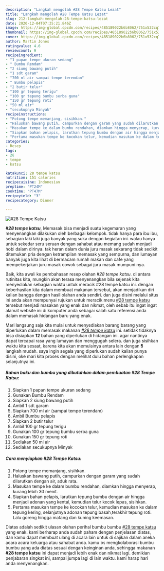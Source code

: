 ```yaml
---
description: "Langkah mengolah #28 Tempe Katsu Lezat"
title: "Langkah mengolah #28 Tempe Katsu Lezat"
slug: 212-langkah-mengolah-28-tempe-katsu-lezat
date: 2020-12-04T07:35:21.846Z
image: https://img-global.cpcdn.com/recipes/485189022b6b8062/751x532cq70/28-tempe-katsu-foto-resep-utama.jpg
thumbnail: https://img-global.cpcdn.com/recipes/485189022b6b8062/751x532cq70/28-tempe-katsu-foto-resep-utama.jpg
cover: https://img-global.cpcdn.com/recipes/485189022b6b8062/751x532cq70/28-tempe-katsu-foto-resep-utama.jpg
author: Martin Jones
ratingvalue: 4.6
reviewcount: 9
recipeingredient:
- "1 papan tempe ukuran sedang"
- " Bumbu Rendam"
- "2 siung bawang putih"
- "1 sdt garam"
- "700 ml air sampai tempe terendam"
- " Bumbu pelapis"
- "2 butir telur"
- "100 gr tepung terigu"
- "100 gr tepung bumbu serba guna"
- "150 gr tepung roti"
- "50 ml air"
- "secukupnya Minyak"
recipeinstructions:
- "Potong tempe memanjang, sisihkan."
- "Haluskan bawang putih, campurkan dengan garam yang sudah dilarutkan dengan air, aduk rata."
- "Masukan tempe ke dalam bumbu rendahan, diamkan hingga menyerap, kurang lebih 30 menit."
- "Siapkan bahan pelapis, larutkan tepung bumbu dengan air hingga menjadi adonan yang kental, kemudian telur kocok lepas, sisihkan."
- "Pertama masukan tempe ke kocokan telur, kemudian masukan ke dalam tepung kering, selanjutnya adonan tepung basah,terakhir tepung roti. Lalu goreng hingga matang dan kuning keemasan."
categories:
- Resep
tags:
- 28
- tempe
- katsu

katakunci: 28 tempe katsu 
nutrition: 151 calories
recipecuisine: Indonesian
preptime: "PT24M"
cooktime: "PT47M"
recipeyield: "3"
recipecategory: Dinner

---
```



![#28 Tempe Katsu](https://img-global.cpcdn.com/recipes/485189022b6b8062/751x532cq70/28-tempe-katsu-foto-resep-utama.jpg)

<b><i>#28 tempe katsu</i></b>, Memasak bisa menjadi suatu kegemaran yang menyenangkan dilakukan oleh berbagai kelompok. tidak hanya para ibu ibu, sebagian laki laki juga banyak yang suka dengan kegiatan ini. walau hanya untuk sekedar seru seruan dengan sahabat atau memang sudah menjadi hobi dalam dirinya. tak heran dalam dunia juru masak sekarang tidak sedikit ditemukan pria dengan ketrampilan memasak yang sempurna, dan lumayan banyak juga kita lihat di bermacam rumah makan dan cafe yang mempekerjakan juru masak cowok sebagai juru masak mumpuni nya.



Baik, kita awali ke pembahasan resep olahan <i>#28 tempe katsu</i>. di antara rutinitas kita, mungkin akan terasa menyenangkan bila sejenak kita menyediakan sebagian waktu untuk meracik #28 tempe katsu ini. dengan keberhasilan kita dalam membuat makanan tersebut, akan menjadikan diri kalian bangga dengan hasil olahan anda sendiri. dan juga disini melalui situs ini anda akan mempunyai rujukan untuk meracik menu <u>#28 tempe katsu</u> tersebut menjadi masakan yang enak dan nikmat, oleh sebab itu ingat ingat alamat website ini di komputer anda sebagai salah satu referensi anda dalam memasak hidangan baru yang enak.


Mari langsung saja kita mulai untuk menyediakan barang barang yang diperlukan dalam memasak makanan <u><i>#28 tempe katsu</i></u> ini. setidak tidaknya bisa disiapkan <b>12</b> bahan yang diperlukan di hidangan ini. agar nantinya dapat tercapai rasa yang lumayan dan menggugah selera. dan juga sisihkan waktu kita sesaat, karena kita akan memulainya antara lain dengan <b>5</b> langkah mudah. saya ingin segala yang diperlukan sudah kalian punya disini, oke mari kita proses dengan melihat dulu bahan perlengkapan selanjutnya ini.

<!--inarticleads1-->

##### Bahan baku dan bumbu yang dibutuhkan dalam pembuatan #28 Tempe Katsu:

1. Siapkan 1 papan tempe ukuran sedang
1. Gunakan  Bumbu Rendam
1. Siapkan 2 siung bawang putih
1. Ambil 1 sdt garam
1. Siapkan 700 ml air (sampai tempe terendam)
1. Ambil  Bumbu pelapis
1. Siapkan 2 butir telur
1. Ambil 100 gr tepung terigu
1. Gunakan 100 gr tepung bumbu serba guna
1. Gunakan 150 gr tepung roti
1. Sediakan 50 ml air
1. Sediakan secukupnya Minyak




<!--inarticleads2-->

##### Cara menyiapkan #28 Tempe Katsu:

1. Potong tempe memanjang, sisihkan.
1. Haluskan bawang putih, campurkan dengan garam yang sudah dilarutkan dengan air, aduk rata.
1. Masukan tempe ke dalam bumbu rendahan, diamkan hingga menyerap, kurang lebih 30 menit.
1. Siapkan bahan pelapis, larutkan tepung bumbu dengan air hingga menjadi adonan yang kental, kemudian telur kocok lepas, sisihkan.
1. Pertama masukan tempe ke kocokan telur, kemudian masukan ke dalam tepung kering, selanjutnya adonan tepung basah,terakhir tepung roti. Lalu goreng hingga matang dan kuning keemasan.




Diatas adalah sedikit ulasan olahan perihal bumbu bumbu <u>#28 tempe katsu</u> yang enak. kami berharap anda sudah paham dengan penjelasan diatas, dan kamu dapat membuat ulang di acara lain untuk di sajikan dalam aneka acara acara keluarga atau sahabat anda. kamu bs mengkolaborasi bumbu bumbu yang ada diatas sesuai dengan keinginan anda, sehingga makanan <b>#28 tempe katsu</b> ini dapat menjadi lebih enak dan nikmat lagi. demikian penjabaran singkat ini, sampai jumpa lagi di lain waktu. kami harap hari anda menyenangkan.
